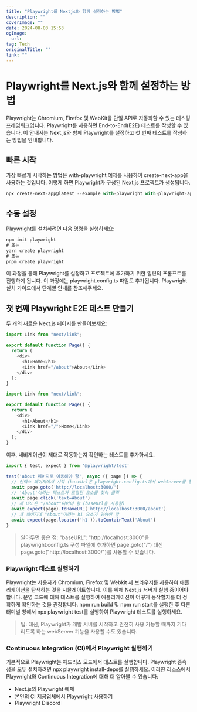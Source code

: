 ```yaml
---
title: "Playwright를 Nextjs와 함께 설정하는 방법"
description: ""
coverImage: ""
date: 2024-08-03 15:53
ogImage: 
  url: 
tag: Tech
originalTitle: ""
link: ""
---
```




# Playwright를 Next.js와 함께 설정하는 방법

Playwright는 Chromium, Firefox 및 WebKit을 단일 API로 자동화할 수 있는 테스팅 프레임워크입니다. Playwright를 사용하면 End-to-End(E2E) 테스트를 작성할 수 있습니다. 이 안내서는 Next.js와 함께 Playwright를 설정하고 첫 번째 테스트를 작성하는 방법을 안내합니다.

## 빠른 시작

가장 빠르게 시작하는 방법은 with-playwright 예제를 사용하여 create-next-app을 사용하는 것입니다. 이렇게 하면 Playwright가 구성된 Next.js 프로젝트가 생성됩니다.

<div class="content-ad"></div>

```js
npx create-next-app@latest --example with-playwright with-playwright-app
```

## 수동 설정

Playwright를 설치하려면 다음 명령을 실행하세요:

```js
npm init playwright
# 또는
yarn create playwright
# 또는
pnpm create playwright
```

<div class="content-ad"></div>

이 과정을 통해 Playwright를 설정하고 프로젝트에 추가하기 위한 일련의 프롬프트를 진행하게 됩니다. 이 과정에는 playwright.config.ts 파일도 추가됩니다. Playwright 설치 가이드에서 단계별 안내를 참조해주세요.

## 첫 번째 Playwright E2E 테스트 만들기

두 개의 새로운 Next.js 페이지를 만들어보세요:

```js
import Link from "next/link";

export default function Page() {
  return (
    <div>
      <h1>Home</h1>
      <Link href="/about">About</Link>
    </div>
  );
}
```

<div class="content-ad"></div>

```js
import Link from "next/link";

export default function Page() {
  return (
    <div>
      <h1>About</h1>
      <Link href="/">Home</Link>
    </div>
  );
}
```

이후, 네비게이션이 제대로 작동하는지 확인하는 테스트를 추가하세요.

```js
import { test, expect } from '@playwright/test'

test('about 페이지로 이동해야 함', async ({ page }) => {
  // 인덱스 페이지에서 시작 (baseUrl은 playwright.config.ts에서 webServer를 통해 설정됨)
  await page.goto('http://localhost:3000/')
  // 'About'이라는 텍스트가 포함된 요소를 찾아 클릭
  await page.click('text=About')
  // 새 URL은 "/about"이어야 함 (baseUrl을 사용함)
  await expect(page).toHaveURL('http://localhost:3000/about')
  // 새 페이지에 "About"이라는 h1 요소가 있어야 함
  await expect(page.locator('h1')).toContainText('About')
}
```

> 알아두면 좋은 점:
> "baseURL": "http://localhost:3000"을 playwright.config.ts 구성 파일에 추가하면 page.goto("/") 대신 page.goto("http://localhost:3000/")를 사용할 수 있습니다.

<div class="content-ad"></div>

### Playwright 테스트 실행하기

Playwright는 사용자가 Chromium, Firefox 및 Webkit 세 브라우저를 사용하여 애플리케이션을 탐색하는 것을 시뮬레이트합니다. 이를 위해 Next.js 서버가 실행 중이어야 합니다. 운영 코드에 대해 테스트를 실행하여 애플리케이션이 어떻게 동작할지를 더 정확하게 확인하는 것을 권장합니다.
npm run build 및 npm run start를 실행한 후 다른 터미널 창에서 npx playwright test를 실행하여 Playwright 테스트를 실행하세요.

> 팁: 대신, Playwright가 개발 서버를 시작하고 완전히 사용 가능할 때까지 기다리도록 하는 webServer 기능을 사용할 수도 있습니다.

<div class="content-ad"></div>

### Continuous Integration (CI)에서 Playwright 실행하기

기본적으로 Playwright는 헤드리스 모드에서 테스트를 실행합니다. Playwright 종속성을 모두 설치하려면 npx playwright install-deps를 실행하세요. 이러한 리소스에서 Playwright와 Continuous Integration에 대해 더 알아볼 수 있습니다:

- Next.js와 Playwright 예제
- 본인의 CI 제공업체에서 Playwright 사용하기
- Playwright Discord

<div class="content-ad"></div>
